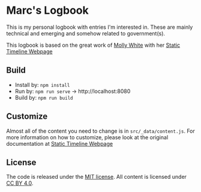 # Marc's Logbook

This is my personal logbook with entries I'm interested in. These are mainly technical and emerging and somehow related to government(s).

This logbook is based on the great work of [Molly White](https://www.mollywhite.net/) with her [Static Timeline Webpage](https://github.com/molly/static-timeline-generator)

## Build

- Install by: `npm install`
- Run by: `npm run serve` -> http://localhost:8080
- Build by: `npm run build`

## Customize

Almost all of the content you need to change is in `src/_data/content.js`. For more information on how to customize, please look at the original documentation at [Static Timeline Webpage](https://github.com/molly/static-timeline-generator)

## License

The code is released under the [MIT license](LICENSE). All content is licensed under [CC BY 4.0](https://creativecommons.org/licenses/by/4.0/).
